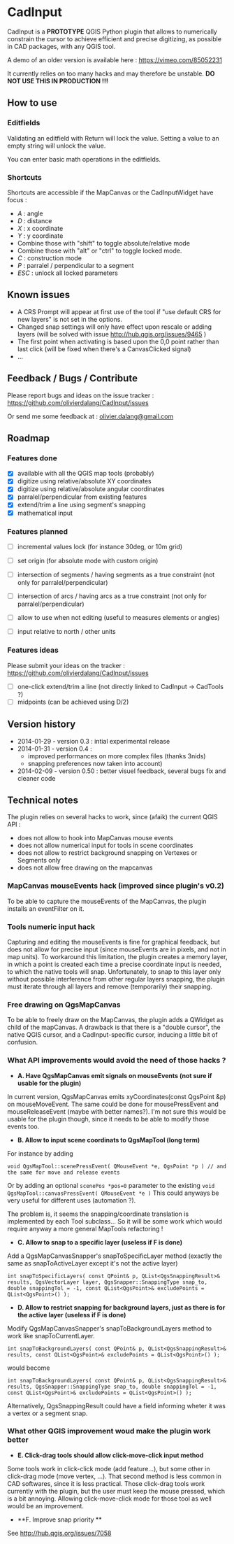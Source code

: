 # CadInput


CadInput is a __PROTOTYPE__ QGIS Python plugin that allows to numerically constrain the cursor to achieve efficient and precise digitizing, as possible in CAD packages, with any QGIS tool.

A demo of an older version is available here : https://vimeo.com/85052231

It currently relies on too many hacks and may therefore be unstable. **DO NOT USE THIS IN PRODUCTION !!!**


## How to use

### Editfields

Validating an editfield with Return will lock the value.
Setting a value to an empty string will unlock the value.

You can enter basic math operations in the editfields.


### Shortcuts

Shortcuts are accessible if the MapCanvas or the CadInputWidget have focus :

- *A* : angle
- *D* : distance
- *X* : x coordinate
- *Y* : y coordinate
- Combine those with "shift" to toggle absolute/relative mode
- Combine those with "alt" or "ctrl" to toggle locked mode.
- *C* : construction mode
- *P* : parralel / perpendicular to a segment
- *ESC* : unlock all locked parameters

## Known issues

- A CRS Prompt will appear at first use of the tool if "use default CRS for new layers" is not set in the options.
- Changed snap settings will only have effect upon rescale or adding layers (will be solved with issue http://hub.qgis.org/issues/9465 )
- The first point when activating is based upon the 0,0 point rather than last click (will be fixed when there's a CanvasClicked signal)
- ...

## Feedback / Bugs / Contribute

Please report bugs and ideas on the issue tracker : https://github.com/olivierdalang/CadInput/issues

Or send me some feedback at : olivier.dalang@gmail.com

## Roadmap

### Features done

- [x] available with all the QGIS map tools (probably)
- [x] digitize using relative/absolute XY coordinates
- [x] digitize using relative/absolute angular coordinates
- [x] parralel/perpendicular from existing features
- [x] extend/trim a line using segment's snapping
- [x] mathematical input

### Features planned

- [ ] incremental values lock (for instance 30deg, or 10m grid)
- [ ] set origin (for absolute mode with custom origin)
- [ ] intersection of segments / having segments as a true constraint (not only for parralel/perpendicular)
- [ ] intersection of arcs / having arcs as a true constraint (not only for parralel/perpendicular)
- [ ] allow to use when not editing (useful to measures elements or angles)
- [ ] input relative to north / other units


### Features ideas

Please submit your ideas on the tracker : https://github.com/olivierdalang/CadInput/issues

- [ ] one-click extend/trim a line (not directly linked to CadInput -> CadTools ?)
- [ ] midpoints (can be achieved using D/2)

## Version history

- 2014-01-29 - version 0.3 : intial experimental release
- 2014-01-31 - version 0.4 : 
    - improved performances on more complex files (thanks 3nids)
    - snapping preferences now taken into account)
- 2014-02-09 - version 0.50 : better visuel feedback, several bugs fix and cleaner code

## Technical notes

The plugin relies on several hacks to work, since (afaik) the current QGIS API :
- does not allow to hook into MapCanvas mouse events
- does not allow numerical input for tools in scene coordinates
- does not allow to restrict background snapping on Vertexes or Segments only
- does not allow free drawing on the mapcanvas

### MapCanvas mouseEvents hack (improved since plugin's v0.2)

To be able to capture the mouseEvents of the MapCanvas, the plugin installs an eventFilter on it.

### Tools numeric input hack

Capturing and editing the mouseEvents is fine for graphical feedback, but does not allow for precise input (since mouseEvents are in pixels, and not in map units).
To workaround this limitation, the plugin creates a memory layer, in which a point is created each time a precise coordinate input is needed, to which the native tools will snap. Unfortunately, to snap to this layer only without possible interference from other regular layers snapping, the plugin must iterate through all layers and remove (temporarily) their snapping.

### Free drawing on QgsMapCanvas
To be able to freely draw on the MapCanvas, the plugin adds a QWidget as child of the mapCanvas.
A drawback is that there is a "double cursor", the native QGIS cursor, and a CadInput-specific cursor, inducing a little bit of confusion.


### What API improvements would avoid the need of those hacks ? 

- **A. Have QgsMapCanvas emit signals on mouseEvents (not sure if usable for the plugin)**

In current version, QgsMapCanvas emits xyCoordinates(const QgsPoint &p) on mouseMoveEvent. The same could be done for mousePressEvent and mouseReleaseEvent (maybe with better names?).
I'm not sure this would be usable for the plugin though, since it needs to be able to modify those events too.

- **B. Allow to input scene coordinats to QgsMapTool (long term)**

For instance by adding 

    void QgsMapTool::scenePressEvent( QMouseEvent *e, QgsPoint *p ) // and the same for move and release events

Or by adding an optional `scenePos *pos=0` parameter to the existing `void QgsMapTool::canvasPressEvent( QMouseEvent *e )`
This could anyways be very useful for different uses (automation ?).

The problem is, it seems the snapping/coordinate translation is implemented by each Tool subclass... So it will be some work which would require anyway a more general MapTools refactoring !

- **C. Allow to snap to a specific layer (useless if F is done)**

Add a QgsMapCanvasSnapper's snapToSpecificLayer method (exactly the same as snapToActiveLayer except it's not the active layer)

    int snapToSpecificLayers( const QPoint& p, QList<QgsSnappingResult>& results, QgsVectorLayer layer, QgsSnapper::SnappingType snap_to, double snappingTol = -1, const QList<QgsPoint>& excludePoints = QList<QgsPoint>() );



- **D. Allow to restrict snapping for background layers, just as there is for the active layer (useless if F is done)**

Modify QgsMapCanvasSnapper's snapToBackgroundLayers method to work like snapToCurrentLayer.

    int snapToBackgroundLayers( const QPoint& p, QList<QgsSnappingResult>& results, const QList<QgsPoint>& excludePoints = QList<QgsPoint>() );

would become 

    int snapToBackgroundLayers( const QPoint& p, QList<QgsSnappingResult>& results, QgsSnapper::SnappingType snap_to, double snappingTol = -1, const QList<QgsPoint>& excludePoints = QList<QgsPoint>() );

Alternatively, QgsSnappingResult could have a field informing wheter it was a vertex or a segment snap.


### What other QGIS improvement woud make the plugin work better

- **E. Click-drag tools should allow click-move-click input method**

Some tools work in click-click mode (add feature...), but some other in click-drag mode (move vertex, ...). That second method is less common in CAD softwares, since it is less practical. Those click-drag tools work currently with the plugin, but the user must keep the mouse pressed, which is a bit annoying. Allowing click-move-click mode for those tool as well would be an improvement.

- **F. Improve snap priority **

See http://hub.qgis.org/issues/7058
    

